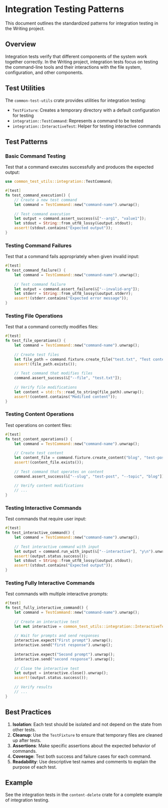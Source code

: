 # Integration Testing Patterns

This document outlines the standardized patterns for integration testing in the Writing project.

## Overview

Integration tests verify that different components of the system work together correctly. In the Writing project, integration tests focus on testing the command-line tools and their interactions with the file system, configuration, and other components.

## Test Utilities

The `common-test-utils` crate provides utilities for integration testing:

- `TestFixture`: Creates a temporary directory with a default configuration for testing
- `integration::TestCommand`: Represents a command to be tested
- `integration::InteractiveTest`: Helper for testing interactive commands

## Test Patterns

### Basic Command Testing

Test that a command executes successfully and produces the expected output:

```rust
use common_test_utils::integration::TestCommand;

#[test]
fn test_command_execution() {
    // Create a new test command
    let command = TestCommand::new("command-name").unwrap();
    
    // Test command execution
    let output = command.assert_success(&["--arg1", "value1"]);
    let stdout = String::from_utf8_lossy(&output.stdout);
    assert!(stdout.contains("Expected output"));
}
```

### Testing Command Failures

Test that a command fails appropriately when given invalid input:

```rust
#[test]
fn test_command_failure() {
    let command = TestCommand::new("command-name").unwrap();
    
    // Test command failure
    let output = command.assert_failure(&["--invalid-arg"]);
    let stderr = String::from_utf8_lossy(&output.stderr);
    assert!(stderr.contains("Expected error message"));
}
```

### Testing File Operations

Test that a command correctly modifies files:

```rust
#[test]
fn test_file_operations() {
    let command = TestCommand::new("command-name").unwrap();
    
    // Create test files
    let file_path = command.fixture.create_file("test.txt", "Test content").unwrap();
    assert!(file_path.exists());
    
    // Test command that modifies files
    command.assert_success(&["--file", "test.txt"]);
    
    // Verify file modifications
    let content = std::fs::read_to_string(file_path).unwrap();
    assert!(content.contains("Modified content"));
}
```

### Testing Content Operations

Test operations on content files:

```rust
#[test]
fn test_content_operations() {
    let command = TestCommand::new("command-name").unwrap();
    
    // Create test content
    let content_file = command.fixture.create_content("blog", "test-post", "Test Post", false).unwrap();
    assert!(content_file.exists());
    
    // Test command that operates on content
    command.assert_success(&["--slug", "test-post", "--topic", "blog"]);
    
    // Verify content modifications
    // ...
}
```

### Testing Interactive Commands

Test commands that require user input:

```rust
#[test]
fn test_interactive_command() {
    let command = TestCommand::new("command-name").unwrap();
    
    // Test interactive command with input
    let output = command.run_with_input(&["--interactive"], "y\n").unwrap();
    assert!(output.status.success());
    let stdout = String::from_utf8_lossy(&output.stdout);
    assert!(stdout.contains("Expected output"));
}
```

### Testing Fully Interactive Commands

Test commands with multiple interactive prompts:

```rust
#[test]
fn test_fully_interactive_command() {
    let command = TestCommand::new("command-name").unwrap();
    
    // Create an interactive test
    let mut interactive = common_test_utils::integration::InteractiveTest::new(&command, &[]).unwrap();
    
    // Wait for prompts and send responses
    interactive.expect("First prompt").unwrap();
    interactive.send("first response").unwrap();
    
    interactive.expect("Second prompt").unwrap();
    interactive.send("second response").unwrap();
    
    // Close the interactive test
    let output = interactive.close().unwrap();
    assert!(output.status.success());
    
    // Verify results
    // ...
}
```

## Best Practices

1. **Isolation**: Each test should be isolated and not depend on the state from other tests.
2. **Cleanup**: Use the `TestFixture` to ensure that temporary files are cleaned up after tests.
3. **Assertions**: Make specific assertions about the expected behavior of commands.
4. **Coverage**: Test both success and failure cases for each command.
5. **Readability**: Use descriptive test names and comments to explain the purpose of each test.

## Example

See the integration tests in the `content-delete` crate for a complete example of integration testing. 